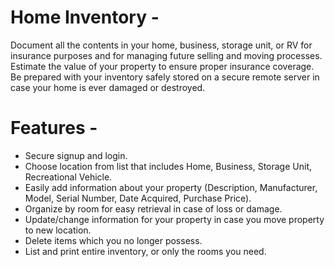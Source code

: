 # Home Inventory -
Document all the contents in your home, business, storage unit, or RV for insurance purposes and for managing future selling and moving processes. Estimate the value of your property to ensure proper insurance coverage. Be prepared with your inventory safely stored on a secure remote server in case your home is ever damaged or destroyed.

# Features - 
  - Secure signup and login.
  - Choose location from list that includes Home, Business, Storage Unit, Recreational Vehicle.
  - Easily add information about your property (Description, Manufacturer, Model, Serial Number, Date Acquired, Purchase Price).
  - Organize by room for easy retrieval in case of loss or damage.
  - Update/change information for your property in case you move property to new location.
  - Delete items which you no longer possess.
  - List and print entire inventory, or only the rooms you need.
